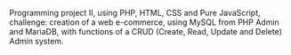 Programming project II, using PHP, HTML, CSS and Pure JavaScript, challenge: creation of a web e-commerce, using MySQL from PHP Admin and MariaDB, with functions of a CRUD (Create, Read, Update and Delete) Admin system.